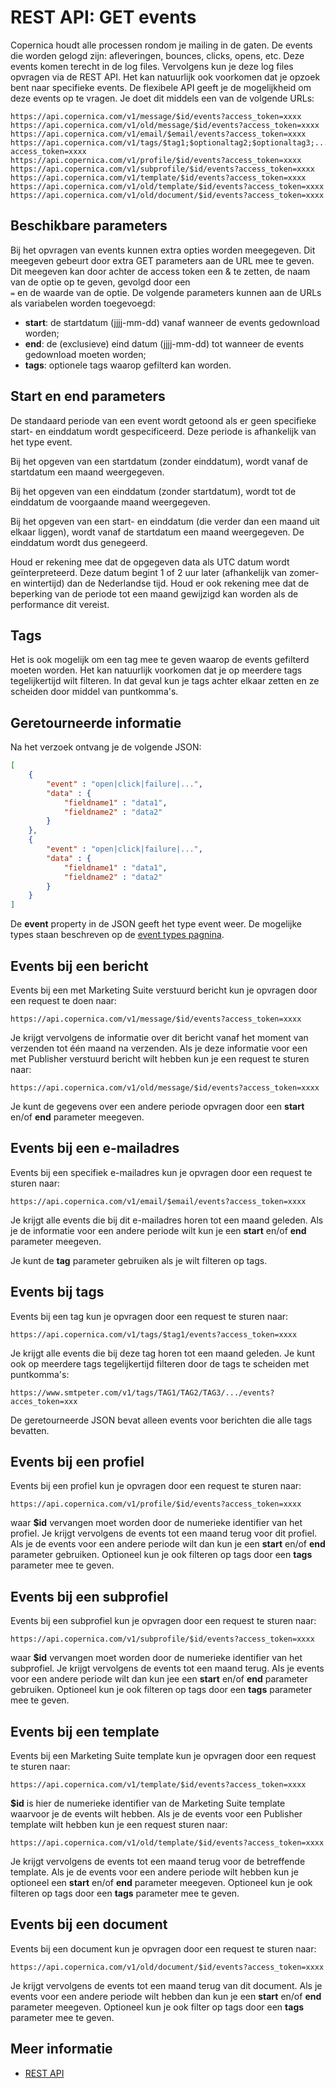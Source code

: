 # REST API: GET events

Copernica houdt alle processen rondom je mailing in de gaten. De events die worden gelogd zijn:
afleveringen, bounces, clicks, opens, etc. Deze events komen terecht in de log files. Vervolgens
kun je deze log files opvragen via de REST API. Het kan natuurlijk ook voorkomen dat je opzoek bent 
naar specifieke events. De flexibele API geeft je de mogelijkheid om deze events 
op te vragen. Je doet dit middels een van de volgende URLs:

```text
https://api.copernica.com/v1/message/$id/events?access_token=xxxx
https://api.copernica.com/v1/old/message/$id/events?access_token=xxxx
https://api.copernica.com/v1/email/$email/events?access_token=xxxx
https://api.copernica.com/v1/tags/$tag1;$optionaltag2;$optionaltag3;.../events?access_token=xxxx
https://api.copernica.com/v1/profile/$id/events?access_token=xxxx
https://api.copernica.com/v1/subprofile/$id/events?access_token=xxxx
https://api.copernica.com/v1/template/$id/events?access_token=xxxx
https://api.copernica.com/v1/old/template/$id/events?access_token=xxxx
https://api.copernica.com/v1/old/document/$id/events?access_token=xxxx
```

## Beschikbare parameters

Bij het opvragen van events kunnen extra opties worden meegegeven. Dit meegeven gebeurt 
door extra GET parameters aan de URL mee te geven. Dit meegeven kan door achter de 
access token een  & te zetten, de naam van de optie op te geven, gevolgd door een  
`=`  en de waarde van de optie. De volgende parameters kunnen aan de URLs als 
variabelen worden toegevoegd:

- **start**: de startdatum (jjjj-mm-dd) vanaf wanneer de events gedownload worden;
- **end**:   de (exclusieve) eind datum (jjjj-mm-dd) tot wanneer de events gedownload moeten worden;
- **tags**:  optionele tags waarop gefilterd kan worden.


## Start en end parameters

De standaard periode van een event wordt getoond als er geen specifieke start- en einddatum wordt 
gespecificeerd. Deze periode is afhankelijk van het type event.

Bij het opgeven van een startdatum (zonder einddatum), wordt vanaf de startdatum een maand 
weergegeven.

Bij het opgeven van een einddatum (zonder startdatum), wordt tot de einddatum de voorgaande 
maand weergegeven.

Bij het opgeven van een start- en einddatum (die verder dan een maand uit elkaar liggen), 
wordt vanaf de startdatum een maand weergegeven. De einddatum wordt dus genegeerd.

Houd er rekening mee dat de opgegeven data als UTC datum wordt geïnterpreteerd. 
Deze datum begint 1 of 2 uur later (afhankelijk van zomer- en wintertijd) dan de Nederlandse tijd. 
Houd er ook rekening mee dat de beperking van de periode tot een maand gewijzigd kan worden als 
de performance dit vereist.


## Tags

Het is ook mogelijk om een tag mee te geven waarop de events gefilterd moeten
worden. Het kan natuurlijk voorkomen dat je op meerdere tags tegelijkertijd
wilt filteren. In dat geval kun je tags achter elkaar zetten en ze scheiden
door middel van puntkomma's.


## Geretourneerde informatie

Na het verzoek ontvang je de volgende JSON:

```json
[
    {
        "event" : "open|click|failure|...",
        "data" : {
            "fieldname1" : "data1",
            "fieldname2" : "data2"
        }
    },
    {
        "event" : "open|click|failure|...",
        "data" : {
            "fieldname1" : "data1",
            "fieldname2" : "data2"
        }
    }
]
```
De **event** property in de JSON geeft het type event weer. De mogelijke
types staan beschreven op de [event types pagnina](./event-types.md).


## Events bij een bericht

Events bij een met Marketing Suite verstuurd bericht kun je opvragen
door een request te doen naar:

```text
https://api.copernica.com/v1/message/$id/events?access_token=xxxx
```

Je krijgt vervolgens de informatie over dit bericht vanaf
het moment van verzenden tot één maand na verzenden. Als je deze informatie
voor een met Publisher verstuurd bericht wilt hebben kun je een request te
sturen naar:

```text
https://api.copernica.com/v1/old/message/$id/events?access_token=xxxx
```

Je kunt de gegevens over een andere periode opvragen door een **start**
en/of **end** parameter meegeven.


## Events bij een e-mailadres

Events bij een specifiek e-mailadres kun je opvragen door een request
te sturen naar:

```text
https://api.copernica.com/v1/email/$email/events?access_token=xxxx
```
Je krijgt alle events die bij dit e-mailadres horen tot een maand geleden.
Als je de informatie voor een andere periode wilt kun je een **start** en/of
**end** parameter meegeven.

Je kunt de **tag** parameter gebruiken als je wilt filteren op tags.

## Events bij tags

Events bij een tag kun je opvragen door een request te sturen naar:

```text
https://api.copernica.com/v1/tags/$tag1/events?access_token=xxxx
```

Je krijgt alle events die bij deze tag horen tot een maand geleden. 
Je kunt ook op meerdere tags tegelijkertijd filteren door de tags te scheiden
met puntkomma's:

```text
https://www.smtpeter.com/v1/tags/TAG1/TAG2/TAG3/.../events?acces_token=xxx
```

De geretourneerde JSON bevat alleen events voor berichten die alle tags
bevatten.


## Events bij een profiel

Events bij een profiel kun je opvragen door een request te sturen naar:

```text
https://api.copernica.com/v1/profile/$id/events?access_token=xxxx
```
waar **$id** vervangen moet worden door de numerieke identifier van het profiel.
Je krijgt vervolgens de events tot een maand terug voor dit profiel. Als
je de events voor een andere periode wilt dan kun je een **start** en/of
**end** parameter gebruiken.
Optioneel kun je ook filteren op tags door een **tags** parameter mee te geven.


## Events bij een subprofiel

Events bij een subprofiel kun je opvragen door een request te sturen naar:

```text
https://api.copernica.com/v1/subprofile/$id/events?access_token=xxxx
```
waar **$id** vervangen moet worden door de numerieke identifier van het subprofiel.
Je krijgt vervolgens de events tot een maand terug. Als je events voor een
andere periode wilt dan kun jee een **start** en/of **end** parameter gebruiken.
Optioneel kun je ook filteren op tags door een **tags** parameter mee te geven.


## Events bij een template

Events bij een Marketing Suite template kun je opvragen door een request
te sturen naar:

```text
https://api.copernica.com/v1/template/$id/events?access_token=xxxx
```
**$id** is hier de numerieke identifier van de Marketing Suite template
waarvoor je de events wilt hebben. Als je de events voor een Publisher
template wilt hebben kun je een request sturen naar:

```text
https://api.copernica.com/v1/old/template/$id/events?access_token=xxxx
```

Je krijgt vervolgens de events tot een maand terug voor de betreffende
template. Als je de events voor een andere periode wilt hebben kun je
optioneel een **start** en/of **end** parameter meegeven. Optioneel kun je ook
filteren op tags door een **tags** parameter mee te geven.


## Events bij een document

Events bij een document kun je opvragen door een request te sturen naar:

```text
https://api.copernica.com/v1/old/document/$id/events?access_token=xxxx
```

Je krijgt vervolgens de events tot een maand terug van dit document. Als 
je events voor een andere periode wilt hebben dan kun je een **start** 
en/of **end** parameter meegeven. Optioneel kun je ook filter op tags 
door een **tags** parameter mee te geven.


## Meer informatie

* [REST API](./rest-api)
